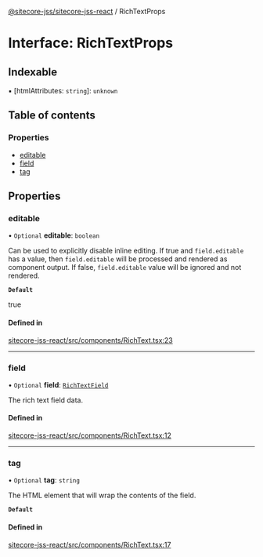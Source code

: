 [@sitecore-jss/sitecore-jss-react](../README.md) / RichTextProps

# Interface: RichTextProps

## Indexable

▪ [htmlAttributes: `string`]: `unknown`

## Table of contents

### Properties

- [editable](RichTextProps.md#editable)
- [field](RichTextProps.md#field)
- [tag](RichTextProps.md#tag)

## Properties

### editable

• `Optional` **editable**: `boolean`

Can be used to explicitly disable inline editing.
If true and `field.editable` has a value, then `field.editable` will be processed and rendered as component output. If false, `field.editable` value will be ignored and not rendered.

**`Default`**

true

#### Defined in

[sitecore-jss-react/src/components/RichText.tsx:23](https://github.com/Sitecore/jss/blob/8a4072ffa/packages/sitecore-jss-react/src/components/RichText.tsx#L23)

___

### field

• `Optional` **field**: [`RichTextField`](RichTextField.md)

The rich text field data.

#### Defined in

[sitecore-jss-react/src/components/RichText.tsx:12](https://github.com/Sitecore/jss/blob/8a4072ffa/packages/sitecore-jss-react/src/components/RichText.tsx#L12)

___

### tag

• `Optional` **tag**: `string`

The HTML element that will wrap the contents of the field.

**`Default`**

<div />

#### Defined in

[sitecore-jss-react/src/components/RichText.tsx:17](https://github.com/Sitecore/jss/blob/8a4072ffa/packages/sitecore-jss-react/src/components/RichText.tsx#L17)
